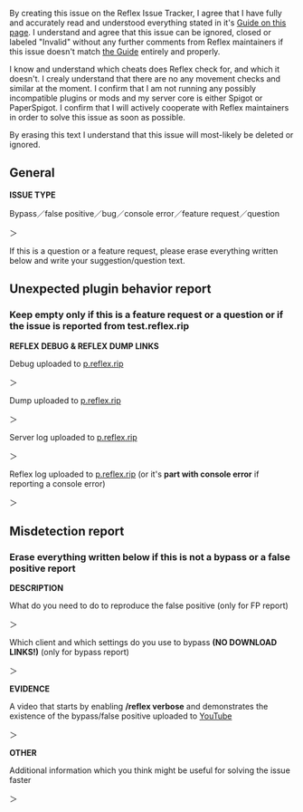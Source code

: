 By creating this issue on the Reflex Issue Tracker, I agree that I have fully and accurately read and understood everything stated in it's [Guide on this page](https://github.com/MeGysssTaa/ReflexIssueTracker/blob/master/GUIDE.md). I understand and agree that this issue can be ignored, closed or labeled "Invalid" without any further comments from Reflex maintainers if this issue doesn't match [the Guide](https://github.com/MeGysssTaa/ReflexIssueTracker/blob/master/GUIDE.md) entirely and properly.

I know and understand which cheats does Reflex check for, and which it doesn't. I crealy understand that there are no any movement checks and similar at the moment. I confirm that I am not running any possibly incompatible plugins or mods and my server core is either Spigot or PaperSpigot. I confirm that I will actively cooperate with Reflex maintainers in order to solve this issue as soon as possible.

By erasing this text I understand that this issue will most-likely be deleted or ignored.



## General
**ISSUE TYPE**

Bypass／false positive／bug／console error／feature request／question

＞ 



If this is a question or a feature request, please erase everything written below and write your suggestion/question text.


## Unexpected plugin behavior report
### Keep empty only if this is a feature request or a question or if the issue is reported from test.reflex.rip
**REFLEX DEBUG & REFLEX DUMP LINKS**

Debug uploaded to [p.reflex.rip](https://p.reflex.rip)

＞



Dump uploaded to [p.reflex.rip](https://p.reflex.rip)

＞ 



Server log uploaded to [p.reflex.rip](https://p.reflex.rip)

＞ 



Reflex log uploaded to [p.reflex.rip](https://p.reflex.rip) (or it's **part with console error** if reporting a console error)

＞ 





## Misdetection report
### Erase everything written below if this is not a bypass or a false positive report
**DESCRIPTION**

What do you need to do to reproduce the false positive (only for FP report) 

＞ 



Which client and which settings do you use to bypass **(NO DOWNLOAD LINKS!)** (only for bypass report) 

＞ 





**EVIDENCE**

A video that starts by enabling **/reflex verbose** and demonstrates the existence of the bypass/false positive uploaded to [YouTube](https://youtube.com) 

＞ 





**OTHER**

Additional information which you think might be useful for solving the issue faster

＞ 
